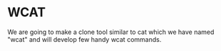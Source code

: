 # WCAT
We are going to make a clone tool similar to cat which we have named "wcat" and will develop few handy  wcat commands.

